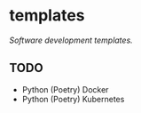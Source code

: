 # templates

_Software development templates._

## TODO

- Python (Poetry) Docker
- Python (Poetry) Kubernetes

